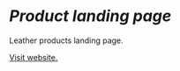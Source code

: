 # _Product_ _landing_ _page_

Leather products landing page.

[Visit website.](https://scolpinof.github.io/product-landing-page/)
